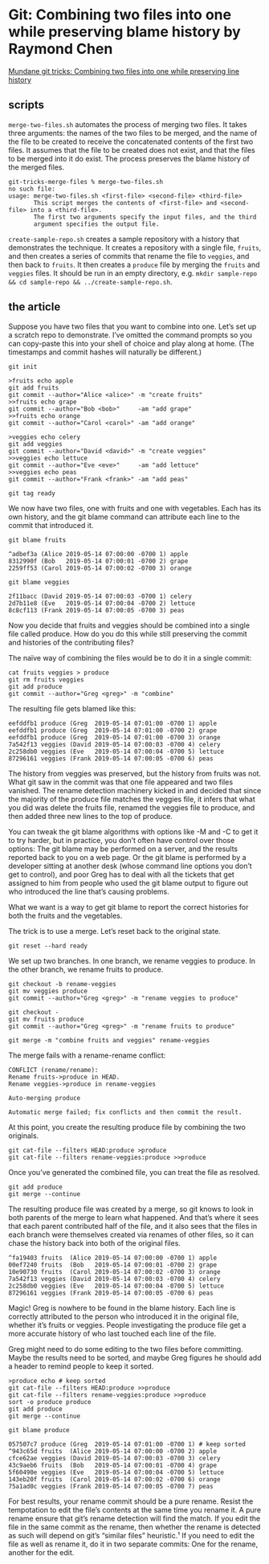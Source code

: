 # Git: Combining two files into one while preserving blame history by Raymond Chen

[Mundane git tricks: Combining two files into one while preserving line history
](https://devblogs.microsoft.com/oldnewthing/20190514-00/?p=102493)

## scripts

`merge-two-files.sh` automates the process of merging two files. It takes three arguments: the names of the two files to be merged, and the name of the file to be created to receive the concatenated contents of the first two files. It assumes that the file to be created does not exist, and that the files to be merged into it do exist. The process preserves the blame history of the merged files.

```
git-tricks-merge-files % merge-two-files.sh
no such file:
usage: merge-two-files.sh <first-file> <second-file> <third-file>
       This script merges the contents of <first-file> and <second-file> into a <third-file>.
       The first two arguments specify the input files, and the third
       argument specifies the output file.
```

`create-sample-repo.sh` creates a sample repository with a history that demonstrates the technique. It creates a repository with a single file, `fruits`, and then creates a series of commits that rename the file to `veggies`, and then back to `fruits`. It then creates a `produce` file by merging the `fruits` and `veggies` files.
It should be run in an empty directory, e.g. `mkdir sample-repo && cd sample-repo && ../create-sample-repo.sh`.

## the article

Suppose you have two files that you want to combine into one. Let’s set up a scratch repo to demonstrate. I’ve omitted the command prompts so you can copy-paste this into your shell of choice and play along at home. (The timestamps and commit hashes will naturally be different.)

```
git init

>fruits echo apple
git add fruits
git commit --author="Alice <alice>" -m "create fruits"
>>fruits echo grape
git commit --author="Bob <bob>"     -am "add grape"
>>fruits echo orange
git commit --author="Carol <carol>" -am "add orange"

>veggies echo celery
git add veggies
git commit --author="David <david>" -m "create veggies"
>>veggies echo lettuce
git commit --author="Eve <eve>"     -am "add lettuce"
>>veggies echo peas
git commit --author="Frank <frank>" -am "add peas"

git tag ready

```

We now have two files, one with fruits and one with vegetables. Each has its own history, and the git blame command can attribute each line to the commit that introduced it.

```
git blame fruits

^adbef3a (Alice 2019-05-14 07:00:00 -0700 1) apple
8312990f (Bob   2019-05-14 07:00:01 -0700 2) grape
2259ff53 (Carol 2019-05-14 07:00:02 -0700 3) orange

git blame veggies

2f11bacc (David 2019-05-14 07:00:03 -0700 1) celery
2d7b11e8 (Eve   2019-05-14 07:00:04 -0700 2) lettuce
8c8cf113 (Frank 2019-05-14 07:00:05 -0700 3) peas
```

Now you decide that fruits and veggies should be combined into a single file called produce. How do you do this while still preserving the commit and histories of the contributing files?

The naïve way of combining the files would be to do it in a single commit:

```
cat fruits veggies > produce
git rm fruits veggies
git add produce
git commit --author="Greg <greg>" -m "combine"
```

The resulting file gets blamed like this:

```
eefddfb1 produce (Greg  2019-05-14 07:01:00 -0700 1) apple
eefddfb1 produce (Greg  2019-05-14 07:01:00 -0700 2) grape
eefddfb1 produce (Greg  2019-05-14 07:01:00 -0700 3) orange
7a542f13 veggies (David 2019-05-14 07:00:03 -0700 4) celery
2c258db0 veggies (Eve   2019-05-14 07:00:04 -0700 5) lettuce
87296161 veggies (Frank 2019-05-14 07:00:05 -0700 6) peas
```

The history from veggies was preserved, but the history from fruits was not. What git saw in the commit was that one file appeared and two files vanished. The rename detection machinery kicked in and decided that since the majority of the produce file matches the veggies file, it infers that what you did was delete the fruits file, renamed the veggies file to produce, and then added three new lines to the top of produce.

You can tweak the git blame algorithms with options like -M and -C to get it to try harder, but in practice, you don’t often have control over those options: The git blame may be performed on a server, and the results reported back to you on a web page. Or the git blame is performed by a developer sitting at another desk (whose command line options you don’t get to control), and poor Greg has to deal with all the tickets that get assigned to him from people who used the git blame output to figure out who introduced the line that’s causing problems.

What we want is a way to get git blame to report the correct histories for both the fruits and the vegetables.

The trick is to use a merge. Let’s reset back to the original state.

```
git reset --hard ready
```

We set up two branches. In one branch, we rename veggies to produce. In the other branch, we rename fruits to produce.

```
git checkout -b rename-veggies
git mv veggies produce
git commit --author="Greg <greg>" -m "rename veggies to produce"

git checkout -
git mv fruits produce
git commit --author="Greg <greg>" -m "rename fruits to produce"

git merge -m "combine fruits and veggies" rename-veggies
```

The merge fails with a rename-rename conflict:

```
CONFLICT (rename/rename):
Rename fruits->produce in HEAD.
Rename veggies->produce in rename-veggies

Auto-merging produce

Automatic merge failed; fix conflicts and then commit the result.
```

At this point, you create the resulting produce file by combining the two originals.

```
git cat-file --filters HEAD:produce >produce
git cat-file --filters rename-veggies:produce >>produce
```

Once you’ve generated the combined file, you can treat the file as resolved.

```
git add produce
git merge --continue
```

The resulting produce file was created by a merge, so git knows to look in both parents of the merge to learn what happened. And that’s where it sees that each parent contributed half of the file, and it also sees that the files in each branch were themselves created via renames of other files, so it can chase the history back into both of the original files.

```
^fa19403 fruits  (Alice 2019-05-14 07:00:00 -0700 1) apple
00ef7240 fruits  (Bob   2019-05-14 07:00:01 -0700 2) grape
10e90730 fruits  (Carol 2019-05-14 07:00:02 -0700 3) orange
7a542f13 veggies (David 2019-05-14 07:00:03 -0700 4) celery
2c258db0 veggies (Eve   2019-05-14 07:00:04 -0700 5) lettuce
87296161 veggies (Frank 2019-05-14 07:00:05 -0700 6) peas
```

Magic! Greg is nowhere to be found in the blame history. Each line is correctly attributed to the person who introduced it in the original file, whether it’s fruits or veggies. People investigating the produce file get a more accurate history of who last touched each line of the file.

Greg might need to do some editing to the two files before committing. Maybe the results need to be sorted, and maybe Greg figures he should add a header to remind people to keep it sorted.

```
>produce echo # keep sorted
git cat-file --filters HEAD:produce >>produce
git cat-file --filters rename-veggies:produce >>produce
sort -o produce produce
git add produce
git merge --continue

git blame produce

057507c7 produce (Greg  2019-05-14 07:01:00 -0700 1) # keep sorted
^943c65d fruits  (Alice 2019-05-14 07:00:00 -0700 2) apple
cfce62ae veggies (David 2019-05-14 07:00:03 -0700 3) celery
43c9aeb6 fruits  (Bob   2019-05-14 07:00:01 -0700 4) grape
5f60490e veggies (Eve   2019-05-14 07:00:04 -0700 5) lettuce
143eb20f fruits  (Carol 2019-05-14 07:00:02 -0700 6) orange
75a1ad0c veggies (Frank 2019-05-14 07:00:05 -0700 7) peas
```

For best results, your rename commit should be a pure rename. Resist the tempotation to edit the file’s contents at the same time you rename it. A pure rename ensure that git’s rename detection will find the match. If you edit the file in the same commit as the rename, then whether the rename is detected as such will depend on git’s “similar files” heuristic.¹ If you need to edit the file as well as rename it, do it in two separate commits: One for the rename, another for the edit.
